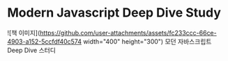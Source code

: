 # Modern Javascript Deep Dive Study
![책 이미지](https://github.com/user-attachments/assets/fc233ccc-66ce-4903-a152-5ccfdf40c574 width="400" height="300")
모던 자바스크립트 Deep Dive 스터디
